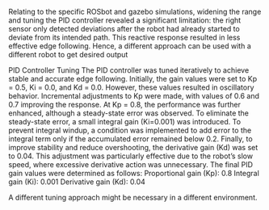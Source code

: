Relating to the specific ROSbot and gazebo simulations, widening the range and tuning the PID controller revealed a significant limitation: the right sensor only detected deviations after the robot had already started to deviate from its intended path.
This reactive response resulted in less effective edge following.
Hence, a different approach can be used with a different robot to get desired output

PID Controller Tuning
The PID controller was tuned iteratively to achieve stable and accurate edge following.
Initially, the gain values were set to Kp = 0.5, Ki = 0.0, and Kd = 0.0. However, these values resulted in oscillatory behavior.
Incremental adjustments to Kp​ were made, with values of 0.6 and 0.7 improving the response. At Kp = 0.8, the performance was further enhanced, although a steady-state error was observed.
To eliminate the steady-state error, a small integral gain (Ki=0.001) was introduced.
To prevent integral windup, a condition was implemented to add error to the integral term only if the accumulated error remained below 0.2.
Finally, to improve stability and reduce overshooting, the derivative gain (Kd​) was set to 0.04. This adjustment was particularly effective due to the robot’s slow speed, where excessive derivative action was unnecessary.
The final PID gain values were determined as follows:
Proportional gain (Kp​): 0.8
Integral gain (Ki​): 0.001
Derivative gain (Kd​): 0.04

A different tuning approach might be necessary in a different environment.
